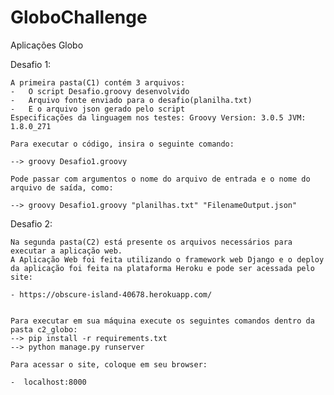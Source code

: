 # GloboChallenge
Aplicações Globo

Desafio 1: 

    A primeira pasta(C1) contém 3 arquivos: 
    -   O script Desafio.groovy desenvolvido
    -   Arquivo fonte enviado para o desafio(planilha.txt)
    -   E o arquivo json gerado pelo script
    Especificações da linguagem nos testes: Groovy Version: 3.0.5 JVM: 1.8.0_271 

    Para executar o código, insira o seguinte comando:

    --> groovy Desafio1.groovy

    Pode passar com argumentos o nome do arquivo de entrada e o nome do arquivo de saída, como:

    --> groovy Desafio1.groovy "planilhas.txt" "FilenameOutput.json"

Desafio 2: 

    Na segunda pasta(C2) está presente os arquivos necessários para executar a aplicação web.
    A Aplicação Web foi feita utilizando o framework web Django e o deploy da aplicação foi feita na plataforma Heroku e pode ser acessada pelo site:

    - https://obscure-island-40678.herokuapp.com/


    Para executar em sua máquina execute os seguintes comandos dentro da pasta c2_globo:
    --> pip install -r requirements.txt
    --> python manage.py runserver

    Para acessar o site, coloque em seu browser: 

    -  localhost:8000

